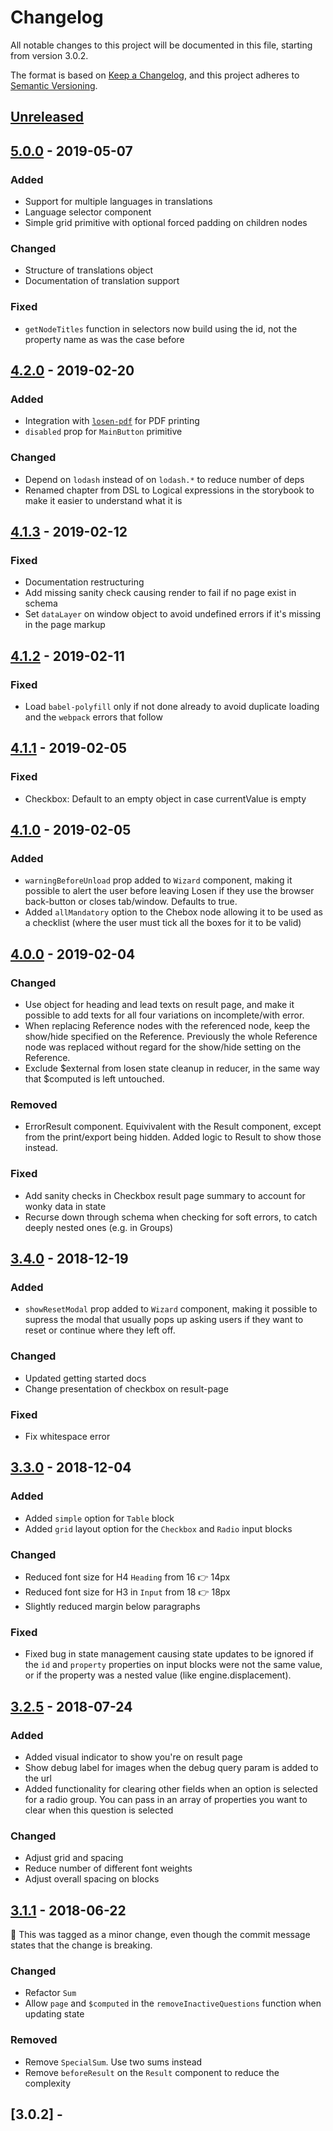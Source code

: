 # Changelog

All notable changes to this project will be documented in this file, starting from version 3.0.2.

The format is based on [Keep a Changelog](https://keepachangelog.com/en/1.0.0/),
and this project adheres to [Semantic Versioning](https://semver.org/spec/v2.0.0.html).

## [Unreleased]

## [5.0.0] - 2019-05-07
### Added
- Support for multiple languages in translations
- Language selector component
- Simple grid primitive with optional forced padding on children nodes

### Changed
- Structure of translations object
- Documentation of translation support

### Fixed
- `getNodeTitles` function in selectors now build using the id, not the property name as was the case before

## [4.2.0] - 2019-02-20

### Added
- Integration with [`losen-pdf`](https://github.com/DirektoratetForOkonomistyring/losen-pdf) for PDF printing
- `disabled` prop for `MainButton` primitive

### Changed
- Depend on `lodash` instead of on `lodash.*` to reduce number of deps
- Renamed chapter from DSL to Logical expressions in the storybook to make it easier to understand what it is

## [4.1.3] - 2019-02-12

### Fixed
- Documentation restructuring
- Add missing sanity check causing render to fail if no page exist in schema
- Set `dataLayer` on window object to avoid undefined errors if it's missing in the page markup

## [4.1.2] - 2019-02-11

### Fixed

- Load `babel-polyfill` only if not done already to avoid duplicate loading and the `webpack` errors that follow

## [4.1.1] - 2019-02-05

### Fixed

- Checkbox: Default to an empty object in case currentValue is empty

## [4.1.0] - 2019-02-05

### Added

- `warningBeforeUnload` prop added to `Wizard` component, making it possible to alert the user before leaving Losen if they use the browser back-button or closes tab/window. Defaults to true.
- Added `allMandatory` option to the Chebox node allowing it to be used as a checklist (where the user must tick all the boxes for it to be valid)

## [4.0.0] - 2019-02-04

### Changed

- Use object for heading and lead texts on result page, and make it possible to add texts for all four variations on incomplete/with error.
- When replacing Reference nodes with the referenced node, keep the show/hide specified on the Reference. Previously the whole Reference node was replaced without regard for the show/hide setting on the Reference.
- Exclude $external from losen state cleanup in reducer, in the same way that $computed is left untouched.

### Removed

- ErrorResult component. Equivivalent with the Result component, except from the print/export being hidden. Added logic to Result to show those instead.

### Fixed

- Add sanity checks in Checkbox result page summary to account for wonky data in state
- Recurse down through schema when checking for soft errors, to catch deeply nested ones (e.g. in Groups)

## [3.4.0] - 2018-12-19

### Added

- `showResetModal` prop added to `Wizard` component, making it possible to supress the modal that usually pops up asking users if they want to reset or continue where they left off.

### Changed

- Updated getting started docs
- Change presentation of checkbox on result-page

### Fixed

- Fix whitespace error

## [3.3.0] - 2018-12-04

### Added

- Added `simple` option for `Table` block
- Added `grid` layout option for the `Checkbox` and `Radio` input blocks

### Changed

- Reduced font size for H4 `Heading` from 16 👉 14px
- Reduced font size for H3 in `Input` from 18 👉 18px
- Slightly reduced margin below paragraphs

### Fixed

- Fixed bug in state management causing state updates to be ignored if the `id` and `property` properties on input blocks were not the same value, or if the property was a nested value (like engine.displacement).

## [3.2.5] - 2018-07-24

### Added

- Added visual indicator to show you're on result page
- Show debug label for images when the debug query param is added to the url
- Added functionality for clearing other fields when an option is selected for a radio group. You can pass in an array of properties you want to clear when this question is selected

### Changed

- Adjust grid and spacing
- Reduce number of different font weights
- Adjust overall spacing on blocks

## [3.1.1] - 2018-06-22

🚨 This was tagged as a minor change, even though the commit message states that the change is breaking.

### Changed

- Refactor `Sum`
- Allow `page` and `$computed` in the `removeInactiveQuestions` function when updating state

### Removed

- Remove `SpecialSum`. Use two sums instead
- Remove `beforeResult` on the `Result` component to reduce the complexity

## [3.0.2] -

[unreleased]: https://github.com/DirektoratetForByggkvalitet/losen/compare/v5.0.0...HEAD
[5.0.0]: https://github.com/DirektoratetForByggkvalitet/losen/compare/v4.2.0...v5.0.0
[4.2.0]: https://github.com/DirektoratetForByggkvalitet/losen/compare/v4.1.3...v4.2.0
[4.1.3]: https://github.com/DirektoratetForByggkvalitet/losen/compare/v4.1.2...v4.1.3
[4.1.2]: https://github.com/DirektoratetForByggkvalitet/losen/compare/v4.1.1...v4.1.2
[4.1.1]: https://github.com/DirektoratetForByggkvalitet/losen/compare/v4.1.0...v4.1.1
[4.1.0]: https://github.com/DirektoratetForByggkvalitet/losen/compare/v4.0.0...v4.1.0
[4.0.0]: https://github.com/DirektoratetForByggkvalitet/losen/compare/v3.4.0...v4.0.0
[3.4.0]: https://github.com/DirektoratetForByggkvalitet/losen/compare/v3.3.0...v3.4.0
[3.3.0]: https://github.com/DirektoratetForByggkvalitet/losen/compare/v3.2.5...v3.3.0
[3.2.5]: https://github.com/DirektoratetForByggkvalitet/losen/compare/v3.1.1...v3.2.5
[3.1.1]: https://github.com/DirektoratetForByggkvalitet/losen/compare/v3.0.2...v3.1.1
